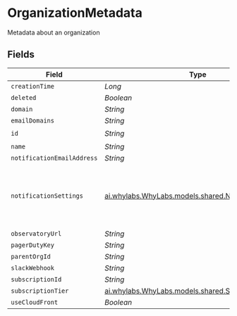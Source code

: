 # OrganizationMetadata

Metadata about an organization


## Fields

| Field                                                                                                | Type                                                                                                 | Required                                                                                             | Description                                                                                          |
| ---------------------------------------------------------------------------------------------------- | ---------------------------------------------------------------------------------------------------- | ---------------------------------------------------------------------------------------------------- | ---------------------------------------------------------------------------------------------------- |
| `creationTime`                                                                                       | *Long*                                                                                               | :heavy_minus_sign:                                                                                   | N/A                                                                                                  |
| `deleted`                                                                                            | *Boolean*                                                                                            | :heavy_minus_sign:                                                                                   | N/A                                                                                                  |
| `domain`                                                                                             | *String*                                                                                             | :heavy_minus_sign:                                                                                   | N/A                                                                                                  |
| `emailDomains`                                                                                       | *String*                                                                                             | :heavy_minus_sign:                                                                                   | N/A                                                                                                  |
| `id`                                                                                                 | *String*                                                                                             | :heavy_check_mark:                                                                                   | N/A                                                                                                  |
| `name`                                                                                               | *String*                                                                                             | :heavy_minus_sign:                                                                                   | N/A                                                                                                  |
| `notificationEmailAddress`                                                                           | *String*                                                                                             | :heavy_minus_sign:                                                                                   | N/A                                                                                                  |
| `notificationSettings`                                                                               | [ai.whylabs.WhyLabs.models.shared.NotificationSettings](../../models/shared/NotificationSettings.md) | :heavy_minus_sign:                                                                                   | Settings that control how and when notifications are delivered.                                      |
| `observatoryUrl`                                                                                     | *String*                                                                                             | :heavy_minus_sign:                                                                                   | N/A                                                                                                  |
| `pagerDutyKey`                                                                                       | *String*                                                                                             | :heavy_minus_sign:                                                                                   | N/A                                                                                                  |
| `parentOrgId`                                                                                        | *String*                                                                                             | :heavy_minus_sign:                                                                                   | N/A                                                                                                  |
| `slackWebhook`                                                                                       | *String*                                                                                             | :heavy_minus_sign:                                                                                   | N/A                                                                                                  |
| `subscriptionId`                                                                                     | *String*                                                                                             | :heavy_minus_sign:                                                                                   | N/A                                                                                                  |
| `subscriptionTier`                                                                                   | [ai.whylabs.WhyLabs.models.shared.SubscriptionTier](../../models/shared/SubscriptionTier.md)         | :heavy_minus_sign:                                                                                   | N/A                                                                                                  |
| `useCloudFront`                                                                                      | *Boolean*                                                                                            | :heavy_minus_sign:                                                                                   | N/A                                                                                                  |